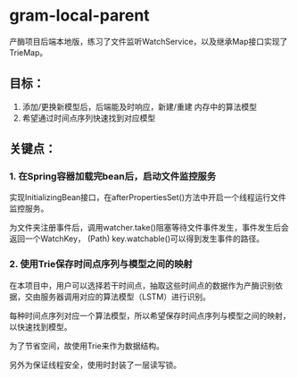 # gram-local-parent
产酶项目后端本地版，练习了文件监听WatchService，以及继承Map接口实现了TrieMap。

## 目标：

1. 添加/更换新模型后，后端能及时响应，新建/重建 内存中的算法模型
2. 希望通过时间点序列快速找到对应模型

## 关键点：

### 1. 在Spring容器加载完bean后，启动文件监控服务

实现InitializingBean接口，在afterPropertiesSet()方法中开启一个线程运行文件监控服务。

为文件夹注册事件后，调用watcher.take()阻塞等待文件事件发生，事件发生后会返回一个WatchKey，
(Path) key.watchable()可以得到发生事件的路径。

### 2. 使用Trie保存时间点序列与模型之间的映射

在本项目中，用户可以选择若干时间点，抽取这些时间点的数据作为产酶识别依据，交由服务器调用对应的算法模型（LSTM）进行识别。

每种时间点序列对应一个算法模型，所以希望保存时间点序列与模型之间的映射，以快速找到模型。

为了节省空间，故使用Trie来作为数据结构。

另外为保证线程安全，使用时封装了一层读写锁。
